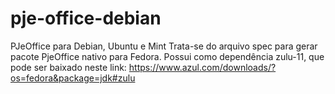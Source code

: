 # pje-office-debian
PJeOffice para Debian, Ubuntu e Mint
Trata-se do arquivo spec para gerar pacote PjeOffice nativo para Fedora. Possui como dependência zulu-11, que pode ser baixado neste link: https://www.azul.com/downloads/?os=fedora&package=jdk#zulu
